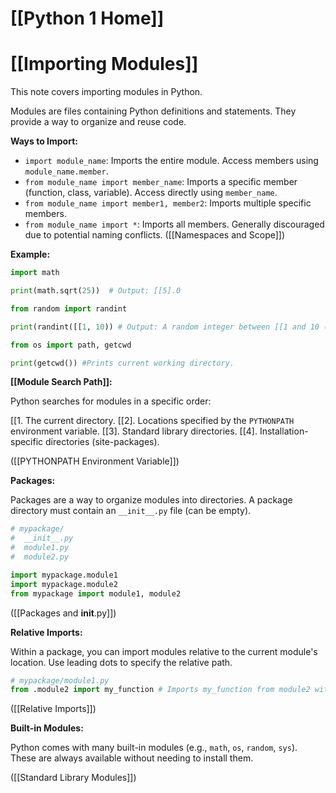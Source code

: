 # [[Python 1 Home]]
# [[Importing Modules]] 
This note covers importing modules in Python.

Modules are files containing Python definitions and statements.  They provide a way to organize and reuse code.

**Ways to Import:**

*   `import module_name`: Imports the entire module. Access members using `module_name.member`.
*   `from module_name import member_name`: Imports a specific member (function, class, variable).  Access directly using `member_name`.
*   `from module_name import member1, member2`: Imports multiple specific members.
*   `from module_name import *`: Imports all members.  Generally discouraged due to potential naming conflicts.  ([[Namespaces and Scope]])

**Example:**

```python
import math

print(math.sqrt(25))  # Output: [[5].0

from random import randint

print(randint([[1, 10)) # Output: A random integer between [[1 and 10 (inclusive)

from os import path, getcwd

print(getcwd()) #Prints current working directory.  
```

**[[Module Search Path]]:**

Python searches for modules in a specific order:

[[1.  The current directory.
[[2].  Locations specified by the `PYTHONPATH` environment variable.
[[3].  Standard library directories.
[[4].  Installation-specific directories (site-packages).

([[PYTHONPATH Environment Variable]])

**Packages:**

Packages are a way to organize modules into directories. A package directory must contain an `__init__.py` file (can be empty).

```python
# mypackage/
#  __init__.py
#  module1.py
#  module2.py

import mypackage.module1
import mypackage.module2 
from mypackage import module1, module2
```

([[Packages and __init__.py]])


**Relative Imports:**

Within a package, you can import modules relative to the current module's location.  Use leading dots to specify the relative path.


```python
# mypackage/module1.py
from .module2 import my_function # Imports my_function from module2 within mypackage
```

([[Relative Imports]])

**Built-in Modules:**

Python comes with many built-in modules (e.g., `math`, `os`, `random`, `sys`).  These are always available without needing to install them.


([[Standard Library Modules]])
